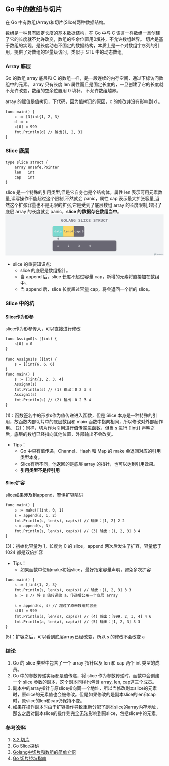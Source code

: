 ## Go 中的数组与切片
在 Go 中有数组(Array)和切片(Slice)两种数据结构。

数组是一种具有固定长度的基本数据结构，在 Go 中与 C 语言一样数组一旦创建了它的长度就不允许改变，数组的空余位置用0填补，不允许数组越界。
切片是基于数组的实现，是长度动态不固定的数据结构，本质上是一个对数组字序列的引用，提供了对数组的轻量级访问，类似于 STL 中的动态数组。

### Array 底层
Go 的数组 array 底层和 C 的数组一样，是一段连续的内存空间，通过下标访问数组中的元素。
array 只有长度 len 属性而且是固定长度的，一旦创建了它的长度就不允许改变，数组的空余位置用 0 填补，不允许数组越界。

array 的赋值是值拷贝，下代码，因为值拷贝的原因，c 的修改并没有影响到 d 。
```
func main() {
    c := [3]int{1, 2, 3}
    d := c
    c[0] = 999
    fmt.Println(d) // 输出[1, 2, 3]
}
```

### Slice 底层
```
type slice struct {
	array unsafe.Pointer
	len   int
	cap   int
}
```
slice 是一个特殊的引用类型,但是它自身也是个结构体，属性 len 表示可用元素数量,读写操作不能超过这个限制,不然就会 panic，属性 cap 表示最大扩张容量,当然这个扩张容量也不是无限的扩张,它是受到了底层数组 array 的长度限制,超出了底层 array 的长度就会 panic，**slice 的数据存在数组当中**。
![avatar](../../../static/images/2021/2019-02-20-golang-slice-struct.png)

- slice 的重要知识点:
  - slice 的底层是数组指针。
  - 当 append 后，slice 长度不超过容量 cap，新增的元素将直接加在数组中。
  - 当 append 后，slice 长度超过容量 cap，将会返回一个新的 slice。

### Slice 中的坑
#### Slice作为形参
slice作为形参传入，可以直接进行修改

```
func Assign0(s []int) {
	s[0] = 0
}

func Assign1(s []int) {
	s = []int{6, 6, 6}
}
func main() {
    s := []int{1, 2, 3, 4}
    Assign0(s)
    fmt.Println(s) // (1) 输出：0 2 3 4
    Assign1(s)
    fmt.Println(s) // (2) 输出：0 2 3 4
}
```
(1)：函数签名中的形参s作为值传递进入函数，但是 Slice 本身是一种特殊的引用，故函数内部切片中的底层数组和 main 函数中指向相同，所以修改对外部起作用。
(2)：同样，切片作为引用进行值传递进函数，但当 s 进行 []int{} 声明之后，底层的数组已经指向其他位置，外部输出不会改变。

- Tips：
    - Go 中只有值传递，Channel、Hash 和 Map 的 make 会返回对应的引用类型本身。
    - Slice有所不同，他返回的是底层 array 的指针，也可以达到引用效果。
    - **引用类型不是传引用**

#### Slice扩容
slice如果涉及到append，警惕扩容陷阱
```
func main() {
    s := make([]int, 0, 1)
    s = append(s, 1, 2)
    fmt.Println(s, len(s), cap(s)) // 输出：[1, 2] 2 2
    s = append(s, 3)
    fmt.Println(s, len(s), cap(s)) // (3) 输出：[1, 2, 3] 3 4
}
```
(3)：初始化容量为 1，长度为 0 的 slice，append 两次后发生了扩容，容量低于 1024 都是双倍扩容

- Tips：
    - 如果函数中使用make初始slice，最好指定容量声明，避免多次扩容

```
func main() {
    s := []int{1, 2, 3}
    fmt.Println(s, len(s), cap(s)) // 输出：[1, 2, 3] 3 3
    a := s // 将 s 值传递给 a，传递后公用一个底层 array

    s = append(s, 4) // 超过了原来数组的容量
    s[0] = 999
    fmt.Println(s, len(s), cap(s)) // (4) 输出：[999, 2, 3, 4] 4 6
    fmt.Println(a, len(a), cap(a)) // (5) 输出：[1, 2, 3] 3 3
}
```
(5)：扩容之后，可以看到底层array已经改变，所以 s 的修改不会改变 a

### 结论
1. Go 的 slice 类型中包含了一个 array 指针以及 len 和 cap 两个 int 类型的成员。
2. Go 中的参数传递实际都是值传递，将 slice 作为参数传递时，函数中会创建一个 slice 参数的副本，这个副本同样也包含 array, len, cap这三个成员。
3. 副本中的array指针与原slice指向同一个地址，所以当修改副本slice的元素时，原slice的元素值也会被修改。但是如果修改的是副本slice的len和cap时，原slice的len和cap仍保持不变。
4. 如果在操作副本时由于扩容操作导致重新分配了副本slice的array内存地址，那么之后对副本slice的操作则完全无法影响到原slice，包括slice中的元素。

### 参考资料
1. [3.2 切片](https://draveness.me/golang/docs/part2-foundation/ch03-datastructure/golang-array-and-slice/)
2. [Go Slice探秘](https://juejin.cn/post/6844904177022271501)
3. [Golang中切片和数组的简单介绍](https://km.woa.com/group/17746/articles/show/472634?kmref=search&from_page=1&no=1)
4. [Go 切片绕坑指南](https://segmentfault.com/a/1190000020994159)